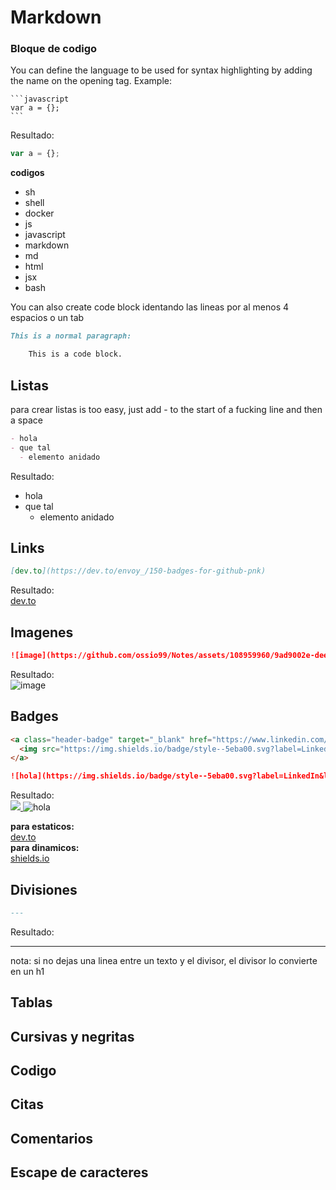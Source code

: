 # Markdown
### Bloque de codigo  
You can define the language to be used for syntax highlighting by adding the name on the opening tag. Example:

    ```javascript
    var a = {};
    ```
Resultado:  
```js
var a = {};
```

**codigos**  
- sh
- shell
- docker
- js
- javascript
- markdown
- md
- html
- jsx
- bash

You can also create code block identando las lineas por al menos 4 espacios o un tab
```markdown
This is a normal paragraph:

    This is a code block.
```

## Listas
para crear listas is too easy, just add - to the start of a fucking line and then a space
```markdown
- hola
- que tal
  - elemento anidado 
```
Resultado:
- hola
- que tal
  - elemento anidado

## Links
```md
[dev.to](https://dev.to/envoy_/150-badges-for-github-pnk) 
```
Resultado:  
[dev.to](https://dev.to/envoy_/150-badges-for-github-pnk) 

## Imagenes
```md
![image](https://github.com/ossio99/Notes/assets/108959960/9ad9002e-dee7-49cf-b259-49c77dcca17d)
```
Resultado:  
![image](https://github.com/ossio99/Notes/assets/108959960/9ad9002e-dee7-49cf-b259-49c77dcca17d)


 
## Badges  
```markdown
<a class="header-badge" target="_blank" href="https://www.linkedin.com/in/asabeneh/">
  <img src="https://img.shields.io/badge/style--5eba00.svg?label=LinkedIn&logo=linkedin&style=social">
</a>

![hola](https://img.shields.io/badge/style--5eba00.svg?label=LinkedIn&logo=linkedin&style=social)
```
Resultado:  
<a class="header-badge" target="_blank" href="https://www.linkedin.com/in/asabeneh/">
  <img src="https://img.shields.io/badge/style--5eba00.svg?label=LinkedIn&logo=linkedin&style=social">
</a>
![hola](https://img.shields.io/badge/style--5eba00.svg?label=LinkedIn&logo=linkedin&style=social)

**para estaticos:**  
[dev.to](https://dev.to/envoy_/150-badges-for-github-pnk)  
**para dinamicos:**  
[shields.io](https://shields.io/)

## Divisiones
```md
---
```
Resultado:  

---
nota: si no dejas una linea entre un texto y el divisor, el divisor lo convierte en un h1

## Tablas  
## Cursivas y negritas  
## Codigo  
## Citas  
## Comentarios  
## Escape de caracteres
